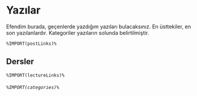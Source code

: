 <meta name="dependencies" content="styles.css" />

# Yazılar
Efendim burada, geçenlerde yazdığım yazıları bulacaksınız. En üsttekiler, en son yazılanlardır. Kategoriler yazıların solunda belirtilmiştir.

<div class="yazilar">

`%IMPORT(postLinks)%`

## Dersler
`%IMPORT(lectureLinks)%`

</div>

###### `%IMPORT(categories)%`